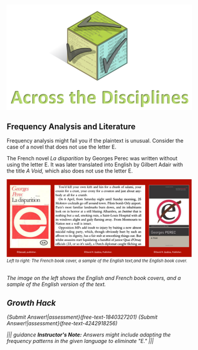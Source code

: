 

<figure class="snippetimg" style="margin: 0 auto;width:100%">
  <img src=".guides/img/Discintro.PNG">
  </figure>

## Frequency Analysis and Literature 
Frequency analysis might fail you if the plaintext is unusual. Consider the case of a novel that does not use the letter E.

The French novel <i>La disparition</i> by Georges Perec was written without using the letter E.  It was later translated into English by Gilbert Adair with the title <i>A Void,</i> which also does not use the letter E. 

<figure class="snippetimg" style="margin: 0 auto;width:100%">
  <img src=".guides/img/avoid.PNG">
  </figure>

<figcaption style="font-size: 0.8em; text-align: left;"> <i> Left to right: The  French book cover, a sample of the English text,and the English book cover.
</figcaption> 
<br>


The image on the left shows the English and French book covers, and a sample of the English version of the text.

## Growth Hack 
{Submit Answer!|assessment}(free-text-1840327201)
{Submit Answer!|assessment}(free-text-4242918256)

||| guidance
**Instructor's Note:** Answers might include adapting the frequency patterns in the given language to eliminate "E."
|||